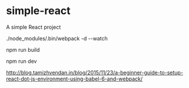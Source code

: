 # simple-react
A simple React project

./node_modules/.bin/webpack -d --watch

npm run build

npm run dev


http://blog.tamizhvendan.in/blog/2015/11/23/a-beginner-guide-to-setup-react-dot-js-environment-using-babel-6-and-webpack/
